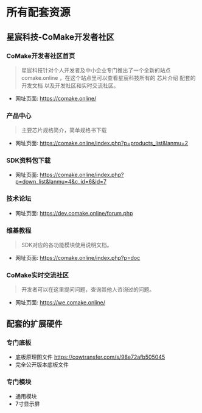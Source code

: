 # 所有配套资源

## 星宸科技-CoMake开发者社区
### CoMake开发者社区首页
> 星宸科技针对个人开发者及中小企业专门推出了一个全新的站点 comake.online ，在这个站点里可以查看星宸科技所有的 芯片介绍 配套的开发文档 以及开发社区和实时交流社区。

* 网址页面:  https://comake.online/

### 产品中心
> 主要芯片规格简介，简单规格书下载

* 网址页面: https://comake.online/index.php?p=products_list&lanmu=2

### SDK资料包下载
* 网址页面: https://comake.online/index.php?p=down_list&lanmu=4&c_id=6&id=7

### 技术论坛
* 网址页面: https://dev.comake.online/forum.php

### 维基教程
> SDK对应的各功能模块使用说明文档。

* 网址页面: https://comake.online/index.php?p=doc

### CoMake实时交流社区
> 开发者可以在这里提问问题，查询其他人咨询过的问题。

* 网址页面: https://we.comake.online/

## 配套的扩展硬件

### 专门底板
* 底板原理图文件  https://cowtransfer.com/s/98e72afb505045
* 完全公开版本底板文件

### 专门模块
* 通用模块
* 7寸显示屏